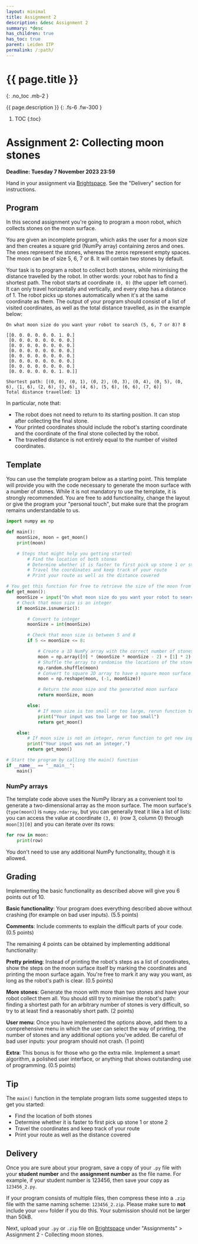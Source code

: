```yaml
---
layout: minimal
title: Assignment 2
description: &desc Assignment 2
summary: *desc
has_children: true
has_toc: true
parent: Leiden ITP
permalink: /:path/
---
```


# {{ page.title }}
{: .no_toc .mb-2 }

{{ page.description }}
{: .fs-6 .fw-300 }

1. TOC
{:toc}

# Assignment 2: Collecting moon stones

**Deadline: Tuesday 7 November 2023 23:59**

Hand in your assignment via [Brightspace](https://brightspace.universiteitleiden.nl/d2l/home/240322). See the "Delivery" section for instructions.


## Program

In this second assignment you're going to program a moon robot, which collects stones on the moon surface.

You are given an incomplete program, which asks the user for a moon size and then creates a square grid (NumPy array) containing zeros and ones. The ones represent the stones, whereas the zeros represent empty spaces. The moon can be of size 5, 6, 7 or 8. It will contain two stones by default.

Your task is to program a robot to collect both stones, while minimising the distance travelled by the robot. In other words: your robot has to find a shortest path.
The robot starts at coordinate `(0, 0)` (the upper left corner).
It can only travel horizontally and vertically, and every step has a distance of 1.
The robot picks up stones automatically when it's at the same coordinate as them.
The output of your program should consist of a list of visited coordinates, as well as the total distance travelled, as in the example below:

```
On what moon size do you want your robot to search (5, 6, 7 or 8)? 8

[[0. 0. 0. 0. 0. 0. 1. 0.]
 [0. 0. 0. 0. 0. 0. 0. 0.]
 [0. 0. 0. 0. 0. 0. 0. 0.]
 [0. 0. 0. 0. 0. 0. 0. 0.]
 [0. 0. 0. 0. 0. 0. 0. 0.]
 [0. 0. 0. 0. 0. 0. 0. 0.]
 [0. 0. 0. 0. 0. 0. 0. 0.]
 [0. 0. 0. 0. 0. 0. 1. 0.]]

Shortest path: [(0, 0), (0, 1), (0, 2), (0, 3), (0, 4), (0, 5), (0, 6), (1, 6), (2, 6), (3, 6), (4, 6), (5, 6), (6, 6), (7, 6)]
Total distance travelled: 13
```

In particular, note that:
- The robot does not need to return to its starting position. It can stop after collecting the final stone.
- Your printed coordinates should include the robot's starting coordinate and the coordinate of the final stone collected by the robot.
- The travelled distance is not entirely equal to the number of visited coordinates.


## Template

You can use the template program below as a starting point. This template will provide you with the code necessary to generate the moon surface with a number of stones. While it is not mandatory to use the template, it is strongly recommended.
You are free to add functionality, change the layout or give the program your "personal touch", but make sure that the program remains understandable to us.

```python
import numpy as np

def main():
	moonSize, moon = get_moon()
	print(moon)

	# Steps that might help you getting started:
		# Find the location of both stones
		# Determine whether it is faster to first pick up stone 1 or stone 2
		# Travel the coordinates and keep track of your route
		# Print your route as well as the distance covered

# You get this function for free to retrieve the size of the moon from the user and generate a moon surface of the correct size. You're free to write your own.
def get_moon():
	moonSize = input("On what moon size do you want your robot to search (5, 6, 7, or 8)? ")
	# Check that moon size is an integer
	if moonSize.isnumeric():

		# Convert to integer
		moonSize = int(moonSize)

		# Check that moon size is between 5 and 8
		if 5 <= moonSize <= 8:

			# Create a 1D NumPy array with the correct number of stones and empty spots
			moon = np.array([0] * (moonSize * moonSize - 2) + [1] * 2)
			# Shuffle the array to randomise the locations of the stones
			np.random.shuffle(moon)
			# Convert to square 2D array to have a square moon surface
			moon = np.reshape(moon, (-1, moonSize))

			# Return the moon size and the generated moon surface
			return moonSize, moon

		else:
			# If moon size is too small or too large, rerun function to get new input
			print("Your input was too large or too small")
			return get_moon()

	else:
		# If moon size is not an integer, rerun function to get new input
		print("Your input was not an integer.")
		return get_moon()

# Start the program by calling the main() function
if __name__ == "__main__":
	main()
```


### NumPy arrays

The template code above uses the NumPy library as a convenient tool to generate a two-dimensional array as the moon surface. The moon surface's  (`type(moon)`) is `numpy.ndarray`, but you can generally treat it like a list of lists: you can access the value at coordinate `(3, 0)` (row 3, column 0) through `moon[3][0]` and you can iterate over its rows:
```python
for row in moon:
	print(row)
```
You don't need to use any additional NumPy functionality, though it is allowed.


## Grading

Implementing the basic functionality as described above will give you 6 points out of 10.

**Basic functionality**: Your program does everything described above without crashing (for example on bad user inputs). (5.5 points)

**Comments**: Include comments to explain the difficult parts of your code. (0.5 points)

The remaining 4 points can be obtained by implementing additional functionality:

**Pretty printing**: Instead of printing the robot's steps as a list of coordinates, show the steps on the moon surface itself by marking the coordinates and printing the moon surface again. You're free to mark it any way you want, as long as the robot's path is clear. (0.5 points)

**More stones**: Generate the moon with more than two stones and have your robot collect them all. You should still try to minimise the robot's path: finding a shortest path for an arbitrary number of stones is very difficult, so try to at least find a reasonably short path. (2 points)

**User menu**: Once you have implemented the options above, add them to a comprehensive menu in which the user can select the way of printing, the number of stones and any additional options you've added. Be careful of bad user inputs: your program should not crash. (1 point)

**Extra**: This bonus is for those who go the extra mile. Implement a smart algorithm, a polished user interface, or anything that shows outstanding use of programming. (0.5 points)


## Tip

The `main()` function in the template program lists some suggested steps to get you started:
- Find the location of both stones
- Determine whether it is faster to first pick up stone 1 or stone 2
- Travel the coordinates and keep track of your route
- Print your route as well as the distance covered


## Delivery

Once you are sure about your program, save a copy of your `.py` file with your **student number** and the **assignment number** as the file name. For example, if your student number is 123456, then save your copy as `123456_2.py`.

If your program consists of multiple files, then compress these into a `.zip` file with the same naming scheme: `123456_2.zip`. Please make sure to **not** include your `venv` folder if you do this. Your submission should not be larger than 50kB.

Next, upload your `.py` or `.zip` file on [Brightspace](https://brightspace.universiteitleiden.nl/d2l/home/240322) under "Assignments" > Assignment 2 - Collecting moon stones.
